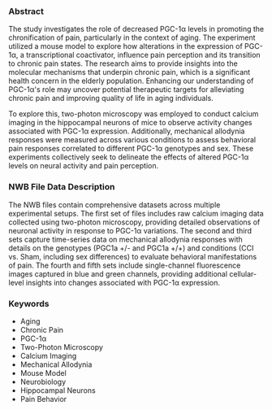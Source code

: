 ### Abstract

The study investigates the role of decreased PGC-1α levels in promoting the chronification of pain, particularly in the context of aging. The experiment utilized a mouse model to explore how alterations in the expression of PGC-1α, a transcriptional coactivator, influence pain perception and its transition to chronic pain states. The research aims to provide insights into the molecular mechanisms that underpin chronic pain, which is a significant health concern in the elderly population. Enhancing our understanding of PGC-1α's role may uncover potential therapeutic targets for alleviating chronic pain and improving quality of life in aging individuals.

To explore this, two-photon microscopy was employed to conduct calcium imaging in the hippocampal neurons of mice to observe activity changes associated with PGC-1α expression. Additionally, mechanical allodynia responses were measured across various conditions to assess behavioral pain responses correlated to different PGC-1α genotypes and sex. These experiments collectively seek to delineate the effects of altered PGC-1α levels on neural activity and pain perception.

### NWB File Data Description

The NWB files contain comprehensive datasets across multiple experimental setups. The first set of files includes raw calcium imaging data collected using two-photon microscopy, providing detailed observations of neuronal activity in response to PGC-1α variations. The second and third sets capture time-series data on mechanical allodynia responses with details on the genotypes (PGC1a +/- and PGC1a +/+) and conditions (CCI vs. Sham, including sex differences) to evaluate behavioral manifestations of pain. The fourth and fifth sets include single-channel fluorescence images captured in blue and green channels, providing additional cellular-level insights into changes associated with PGC-1α expression.

### Keywords

- Aging
- Chronic Pain
- PGC-1α
- Two-Photon Microscopy
- Calcium Imaging
- Mechanical Allodynia
- Mouse Model
- Neurobiology
- Hippocampal Neurons
- Pain Behavior